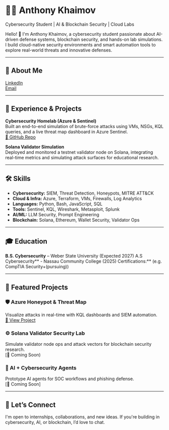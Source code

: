 # 👨‍💻 Anthony Khaimov   
Cybersecurity Student | AI & Blockchain Security | Cloud Labs  

Hello! 👋 I'm Anthony Khaimov, a cybersecurity student passionate about AI-driven defense systems, blockchain security, and hands-on lab simulations. I build cloud-native security environments and smart automation tools to explore real-world threats and innovative defenses.

---

## 🚀 About Me

[LinkedIn](https://www.linkedin.com/in/anthony-khaimov/)  
[Email](anthonykhaimovcyb@gmail.com)

---

## 💼 Experience & Projects

**Cybersecurity Homelab (Azure & Sentinel)**  
Built an end-to-end simulation of brute-force attacks using VMs, NSGs, KQL queries, and a live threat map dashboard in Azure Sentinel.  
[🔗 GitHub Repo](https://github.com/AKhai47/azure-honeypot-siem)

**Solana Validator Simulation**  
Deployed and monitored a testnet validator node on Solana, integrating real-time metrics and simulating attack surfaces for educational research.  

---

## 🛠 Skills

- **Cybersecurity:** SIEM, Threat Detection, Honeypots, MITRE ATT&CK  
- **Cloud & Infra:** Azure, Terraform, VMs, Firewalls, Log Analytics  
- **Languages:** Python, Bash, JavaScript, SQL  
- **Tools:** Sentinel, KQL, Wireshark, Metasploit, Splunk  
- **AI/ML:** LLM Security, Prompt Engineering  
- **Blockchain:** Solana, Ethereum, Wallet Security, Validator Ops

---

## 🎓 Education

**B.S. Cybersecurity** – Weber State University (Expected 2027) 
A.S Cybersecurity** - Nassau Community College (2025)
Certifications:** (e.g. CompTIA Security+(pursuing))

---

## 🧪 Featured Projects

### 🛡️ Azure Honeypot & Threat Map  
Visualize attacks in real-time with KQL dashboards and SIEM automation.  
[🔗 View Project](https://github.com/AKhai47/azure-honeypot-siem)

### ⚙️ Solana Validator Security Lab  
Simulate validator node ops and attack vectors for blockchain security research.  
[🔗 Coming Soon)

### 🤖 AI + Cybersecurity Agents  
Prototype AI agents for SOC workflows and phishing defense.  
[🔗 Coming Soon]

---

## 🤝 Let’s Connect

I'm open to internships, collaborations, and new ideas. If you're building in cybersecurity, AI, or blockchain, I’d love to chat.
